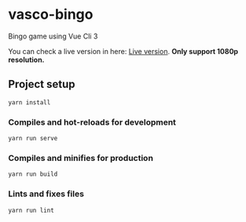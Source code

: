 # vasco-bingo
Bingo game using Vue Cli 3

You can check a live version in here: [Live version](http://bingo.vascoframework.es/). 
**Only support 1080p resolution.**

## Project setup
```
yarn install
```

### Compiles and hot-reloads for development
```
yarn run serve
```

### Compiles and minifies for production
```
yarn run build
```

### Lints and fixes files
```
yarn run lint
```
